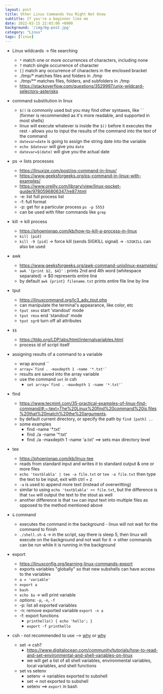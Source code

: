 ```yaml
---
layout: post
title: Other Linux Commands You Might Not Know
subtitle: If you're a beginner like me
date: 2022-03-15 22:03:00 +0900
background: '/img/bg-post.jpg'
category: "Linux"
tags: [linux]
---
```




* Linux wildcards -> file searching
    * `*` match one or more occurrences of characters, including none
    * `?` match single occurrence of character
    * `[]` match any occurrence of characters in the enclosed bracket
    * ./tmp/* matches files and folders in ./tmp
    * ./tmp/** matches files, folders, and subfolders in ./tmp
    * https://stackoverflow.com/questions/3529997/unix-wildcard-selectors-asterisks
* command substitution in linux
    * `$()` is commonly used but you may find other syntaxes, like ` `` ` (former is recommended as it's more readable, and supported in most shells)
    * linux will execute whatever is inside the `$()` before it executes the rest - allows you to input the results of the command into the text of the command
    * `datevar=date` is going to assign the string date into the variable
    * `echo $datevar` will give you `date`
    * `datevar=$(date)` will give you the actual date
* ps -> lists processes
    * https://linuxize.com/post/ps-command-in-linux/
    * https://www.geeksforgeeks.org/ps-command-in-linux-with-examples/
    * https://www.oreilly.com/library/view/linux-pocket-guide/9780596806347/re87.html
    * -e: list full process list
    * -f: full format
    * -p: get for a particular process `ps -p 5553`
    * can be used with filter commands like `grep`
* kill -> kill process
    * https://phoenixnap.com/kb/how-to-kill-a-process-in-linux
    * `kill [pid]` 
    * `kill -9 [pid]` -> force kill (sends SIGKILL signal) -> `-SIGKILL` can also be used

* awk
    * https://www.geeksforgeeks.org/awk-command-unixlinux-examples/
    * `awk '{print $2, $4}'` : prints 2nd and 4th word (whitespace separated) -> $0 represents entire line
    * by default `awk {print} filename.txt` prints entire file line by line
* tput
    * https://linuxcommand.org/lc3_adv_tput.php
    * can manipulate the terminal's appearance, like color, etc
    * `tput smso` start 'standout' mode
    * `tput rmso` end 'standout' mode
    * `tput sgr0` turn off all attributes
* `$$`
    * https://tldp.org/LDP/abs/html/internalvariables.html
    * process id of script itself
* assigning results of a command to a variable
    * wrap around ``
    * `` array=`find . -maxdepth 1 -name '*.txt'` ``
    * results are saved into the array variable
    * use the command `set` in csh
        * `` set array=`find . -maxdepth 1 -name '*.txt'` ``
* find 
    * https://www.tecmint.com/35-practical-examples-of-linux-find-command/#:~:text=The%20Linux%20find%20command%20is,files%20that%20match%20the%20arguments.
    * by default current directory, or specify the path by `find [path] ..`
    * some examples
        * find -name '*.txt'
        * find ./a -name '*.txt'
        * find ./a -maxdepth 1 -name 'a.txt' ==> sets max directory level
* tee
    * https://phoenixnap.com/kb/linux-tee
    * reads from standard input and writes it to standard output & one or more files
    * `echo 'textblabla' | tee -a file.txt` or `tee -a file.txt` then type the text to be input, exit with ctrl + z
    * `-a` is used to append more text (instead of overwritting)
    * similar to using `echo 'textblabla' >> file.txt`, but the difference is that `tee` will output the text to the stout as well
    * another difference is that `tee` can input text into multiple files as opposed to the method mentioned above
* `&` command
    * executes the command in the background - linux will not wait for the command to finish
    * `./shell.sh &` -> in the script, say there is sleep 5, then linux will execute on the background and not wait for it -> other commands can be run while it is running in the background
    

* export
    * https://linuxconfig.org/learning-linux-commands-export
    * exports variables "globally" so that new subshells can have access to the variables
    * `a = 'variable'`
    * `export a`
    * `bash`
    * `echo $a` -> will print variable
    * options: `-p`, `-n`, `-f`
    * -p: list all exported variables
    * -n: remove exported variable `export -n a`
    * -f: export functions 
        * `printhello() { echo 'hello'; }`
        * `export -f printhello`

* csh - not recommended to use --> [why](https://www.grymoire.com/unix/CshTop10.txt) or [why](http://www.faqs.org/faqs/unix-faq/shell/csh-whynot/)
    * set -> csh?
        * https://www.digitalocean.com/community/tutorials/how-to-read-and-set-environmental-and-shell-variables-on-linux
        *  we will get a list of all shell variables, environmental variables, local variables, and shell functions
    * set vs setenv
        * setenv -> variables exported to subshell
        * set -> not exported to subshell
        * setenv ==> `export` in bash
